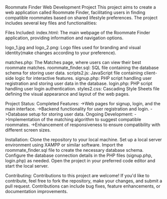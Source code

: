 Roommate Finder Web Development Project
This project aims to create a web application called Roommate Finder, facilitating users in finding compatible roommates based on shared lifestyle preferences. The project includes several key files and functionalities:

Files Included:
index.html: The main webpage of the Roommate Finder application, providing information and navigation options.

logo_1.jpg and logo_2.png: Logo files used for branding and visual identity(make changes according to your preference).

matches.php: The Matches page, where users can view their best roommate matches.
roommate_finder.sql: SQL file containing the database schema for storing user data.
scripts2.js: JavaScript file containing client-side logic for interactive features.
signup.php: PHP script handling user registration and storing user data in the database.
login.php: PHP script handling user login authentication.
styles2.css: Cascading Style Sheets file defining the visual appearance and layout of the web pages.


Project Status:
  Completed Features:
  ->Web pages for signup, login, and the main interface.
  ->Backend functionality for user registration and login.
  ->Database setup for storing user data.
  Ongoing Development:
  ->Implementation of the matching algorithm to suggest compatible roommates.
  ->Enhancement of responsiveness to ensure compatibility with different screen sizes.

Installation:
Clone the repository to your local machine.
Set up a local server environment using XAMPP or similar software.
Import the roommate_finder.sql file to create the necessary database schema.
Configure the database connection details in the PHP files (signup.php, login.php) as needed.
Open the project in your preferred code editor and start the local server.

Contributing:
Contributions to this project are welcome! If you'd like to contribute, feel free to fork the repository, make your changes, and submit a pull request. Contributions can include bug fixes, feature enhancements, or documentation improvements.

